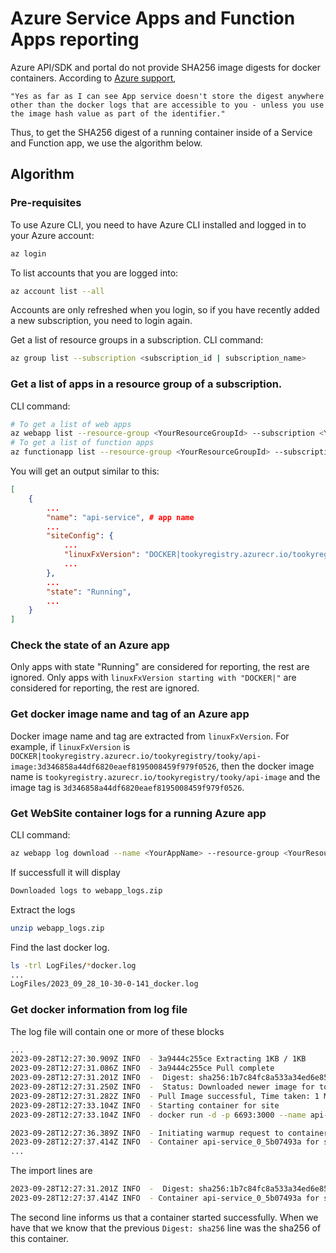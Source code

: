 # Azure Service Apps and Function Apps reporting

Azure API/SDK and portal do not provide SHA256 image digests for docker containers.
According to [Azure support](https://learn.microsoft.com/en-us/answers/questions/1366756/how-do-you-find-the-sha256-digest-of-a-running-app#comment-1371459),

`"Yes as far as I can see App service doesn't store the digest anywhere other than the docker logs that are accessible to you - unless you use the image hash value as part of the identifier."`

Thus, to get the SHA256 digest of a running container inside of a Service and Function app, we use the algorithm below.

## Algorithm

### Pre-requisites

To use Azure CLI, you need to have Azure CLI installed and logged in to your Azure account:

```bash
az login
```

To list accounts that you are logged into:

```bash
az account list --all
```

Accounts are only refreshed when you login, so if you have recently added a new subscription, you need to login again.

Get a list of resource groups in a subscription.
CLI command:

```bash
az group list --subscription <subscription_id | subscription_name>
```

### Get a list of apps in a resource group of a subscription.

CLI command:

```bash
# To get a list of web apps
az webapp list --resource-group <YourResourceGroupId> --subscription <YourSubscriptionId>
# To get a list of function apps
az functionapp list --resource-group <YourResourceGroupId> --subscription <YourSubscriptionId>
```

You will get an output similar to this:
```json
[
    {
        ...
        "name": "api-service", # app name
        ...
        "siteConfig": {
            ...
            "linuxFxVersion": "DOCKER|tookyregistry.azurecr.io/tookyregistry/tooky/api-image:3d346858a44df6820eaef8195008459f979f0526",
            ...
        },
        ...
        "state": "Running",
        ...
    }
]
```

### Check the state of an Azure app
Only apps with state "Running" are considered for reporting, the rest are ignored.
Only apps with `linuxFxVersion starting with "DOCKER|"` are considered for reporting, the rest are ignored.

### Get docker image name and tag of an Azure app
Docker image name and tag are extracted from `linuxFxVersion`.
For example, if `linuxFxVersion` is `DOCKER|tookyregistry.azurecr.io/tookyregistry/tooky/api-image:3d346858a44df6820eaef8195008459f979f0526`,
then the docker image name is `tookyregistry.azurecr.io/tookyregistry/tooky/api-image`
and the image tag is `3d346858a44df6820eaef8195008459f979f0526`.

### Get WebSite container logs for a running Azure app

CLI command:

```bash
az webapp log download --name <YourAppName> --resource-group <YourResourceGroupId> --subscription <YourSubscriptionId>
```

If successfull it will display
```bash
Downloaded logs to webapp_logs.zip
```

Extract the logs
```bash
unzip webapp_logs.zip
```

Find the last docker log.
```bash
ls -trl LogFiles/*docker.log
...
LogFiles/2023_09_28_10-30-0-141_docker.log
```


### Get docker information from log file

The log file will contain one or more of these blocks
```bash
...
2023-09-28T12:27:30.909Z INFO  - 3a9444c255ce Extracting 1KB / 1KB
2023-09-28T12:27:31.086Z INFO  - 3a9444c255ce Pull complete
2023-09-28T12:27:31.201Z INFO  -  Digest: sha256:1b7c84fc8a533a34ed6e8553976c6b68d97adaa1dbe6499265e7a76ac75801d4
2023-09-28T12:27:31.250Z INFO  -  Status: Downloaded newer image for tookyregistry.azurecr.io/tookyregistry/tooky/api-image6@sha256:1b7c84fc8a533a34ed6e8553976c6b68d97adaa1dbe6499265e7a76ac75801d4
2023-09-28T12:27:31.282Z INFO  - Pull Image successful, Time taken: 1 Minutes and 8 Seconds
2023-09-28T12:27:33.104Z INFO  - Starting container for site
2023-09-28T12:27:33.104Z INFO  - docker run -d -p 6693:3000 --name api-service_0_5b07493a -e WEBSITES_ENABLE_APP_SERVICE_STORAGE=false -e WEBSITES_PORT=3000 -e WEBSITE_SITE_NAME=api-service -e WEBSITE_AUTH_ENABLED=False -e WEBSITE_ROLE_INSTANCE_ID=0 -e WEBSITE_HOSTNAME=api-service.azurewebsites.net -e WEBSITE_INSTANCE_ID=e3848c4a19ed5120ac06e6c4552adf58a74475463871a23ea40c8f269e489576 -e HTTP_LOGGING_ENABLED=1 -e WEBSITE_USE_DIAGNOSTIC_SERVER=False tookyregistry.azurecr.io/tookyregistry/tooky/api-image@sha256:1b7c84fc8a533a34ed6e8553976c6b68d97adaa1dbe6499265e7a76ac75801d4  

2023-09-28T12:27:36.389Z INFO  - Initiating warmup request to container api-service_0_5b07493a for site api-service
2023-09-28T12:27:37.414Z INFO  - Container api-service_0_5b07493a for site api-service initialized successfully and is ready to serve requests.
...
```

The import lines are
```bash
2023-09-28T12:27:31.201Z INFO  -  Digest: sha256:1b7c84fc8a533a34ed6e8553976c6b68d97adaa1dbe6499265e7a76ac75801d4
2023-09-28T12:27:37.414Z INFO  - Container api-service_0_5b07493a for site api-service initialized successfully and is ready to serve requests.
```

The second line informs us that a container started successfully. When we have that we know that the previous `Digest: sha256`
line was the sha256 of this container.



<!-- 
Notes:
az webapp log deployment list --name arstan-service --resource-group KosliExperiment --subscription 1f4973e6-11b3-4259-be2f-92bd3fe0a5cf

az webapp log deployment list --name tsha256  --resource-group EnvironmentReportingExperiment --subscription 96cdee58-1fa8-419d-a65a-7233b3465632
 -->